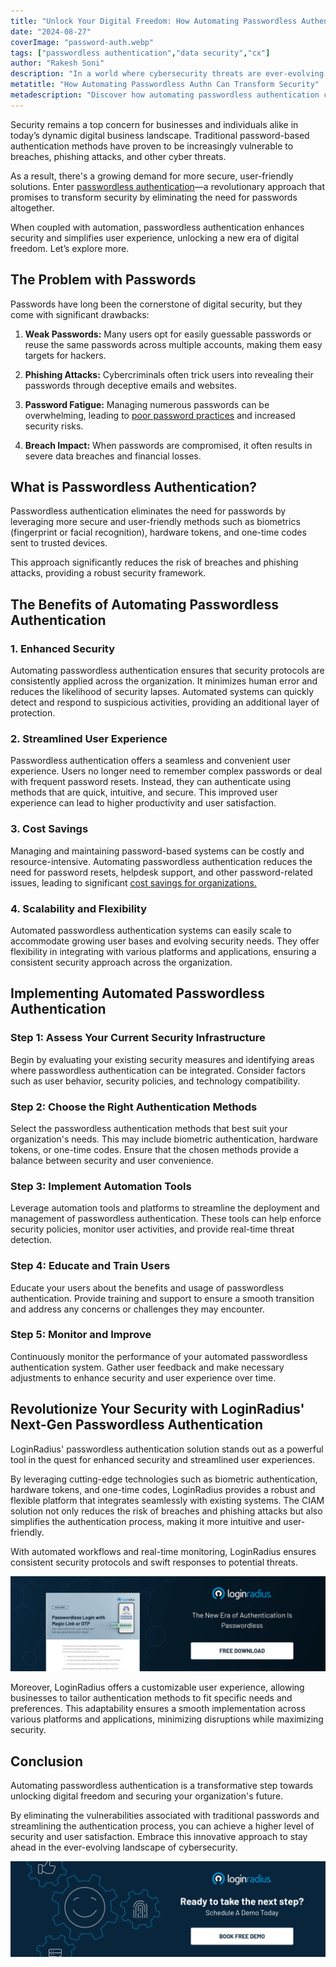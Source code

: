 ```yaml
---
title: "Unlock Your Digital Freedom: How Automating Passwordless Authentication Can Transform Your Security"
date: "2024-08-27"
coverImage: "password-auth.webp"
tags: ["passwordless authentication","data security","cx"]
author: "Rakesh Soni"
description: "In a world where cybersecurity threats are ever-evolving, automating passwordless authentication emerges as a game-changer. Learn how this innovative approach can not only bolster your security but also streamline the user experience and pave the way for a more secure digital future."
metatitle: "How Automating Passwordless Authn Can Transform Security"
metadescription: "Discover how automating passwordless authentication can revolutionize your security, enhance user experience, and unlock new levels of digital freedom."
---
```


Security remains a top concern for businesses and individuals alike in today’s dynamic digital business landscape. Traditional password-based authentication methods have proven to be increasingly vulnerable to breaches, phishing attacks, and other cyber threats. 

As a result, there's a growing demand for more secure, user-friendly solutions. Enter [passwordless authentication](https://www.loginradius.com/passwordless-login/)—a revolutionary approach that promises to transform security by eliminating the need for passwords altogether. 

When coupled with automation, passwordless authentication enhances security and simplifies user experience, unlocking a new era of digital freedom. Let’s explore more. 

## The Problem with Passwords

Passwords have long been the cornerstone of digital security, but they come with significant drawbacks:

1. **Weak Passwords:** Many users opt for easily guessable passwords or reuse the same passwords across multiple accounts, making them easy targets for hackers.

2. **Phishing Attacks:** Cybercriminals often trick users into revealing their passwords through deceptive emails and websites.

3. **Password Fatigue:** Managing numerous passwords can be overwhelming, leading to [poor password practices](https://www.loginradius.com/blog/identity/common-vulnerabilities-password-based-login/) and increased security risks.

4. **Breach Impact:** When passwords are compromised, it often results in severe data breaches and financial losses.

## What is Passwordless Authentication?

Passwordless authentication eliminates the need for passwords by leveraging more secure and user-friendly methods such as biometrics (fingerprint or facial recognition), hardware tokens, and one-time codes sent to trusted devices. 

This approach significantly reduces the risk of breaches and phishing attacks, providing a robust security framework.

## The Benefits of Automating Passwordless Authentication

### 1. Enhanced Security

Automating passwordless authentication ensures that security protocols are consistently applied across the organization. It minimizes human error and reduces the likelihood of security lapses. Automated systems can quickly detect and respond to suspicious activities, providing an additional layer of protection.

### 2. Streamlined User Experience

Passwordless authentication offers a seamless and convenient user experience. Users no longer need to remember complex passwords or deal with frequent password resets. Instead, they can authenticate using methods that are quick, intuitive, and secure. This improved user experience can lead to higher productivity and user satisfaction.

### 3. Cost Savings

Managing and maintaining password-based systems can be costly and resource-intensive. Automating passwordless authentication reduces the need for password resets, helpdesk support, and other password-related issues, leading to significant [cost savings for organizations.](https://www.loginradius.com/blog/growth/ciam-minimizes-expenses-access-management/)

### 4. Scalability and Flexibility

Automated passwordless authentication systems can easily scale to accommodate growing user bases and evolving security needs. They offer flexibility in integrating with various platforms and applications, ensuring a consistent security approach across the organization.

## Implementing Automated Passwordless Authentication

### Step 1: Assess Your Current Security Infrastructure

Begin by evaluating your existing security measures and identifying areas where passwordless authentication can be integrated. Consider factors such as user behavior, security policies, and technology compatibility.

### Step 2: Choose the Right Authentication Methods

Select the passwordless authentication methods that best suit your organization's needs. This may include biometric authentication, hardware tokens, or one-time codes. Ensure that the chosen methods provide a balance between security and user convenience.

### Step 3: Implement Automation Tools

Leverage automation tools and platforms to streamline the deployment and management of passwordless authentication. These tools can help enforce security policies, monitor user activities, and provide real-time threat detection.

### Step 4: Educate and Train Users

Educate your users about the benefits and usage of passwordless authentication. Provide training and support to ensure a smooth transition and address any concerns or challenges they may encounter.

### Step 5: Monitor and Improve

Continuously monitor the performance of your automated passwordless authentication system. Gather user feedback and make necessary adjustments to enhance security and user experience over time.

## Revolutionize Your Security with LoginRadius' Next-Gen Passwordless Authentication

LoginRadius' passwordless authentication solution stands out as a powerful tool in the quest for enhanced security and streamlined user experiences. 

By leveraging cutting-edge technologies such as biometric authentication, hardware tokens, and one-time codes, LoginRadius provides a robust and flexible platform that integrates seamlessly with existing systems. The CIAM solution not only reduces the risk of breaches and phishing attacks but also simplifies the authentication process, making it more intuitive and user-friendly. 

With automated workflows and real-time monitoring, LoginRadius ensures consistent security protocols and swift responses to potential threats.

[![DS-passwordless-otp](DS-passwordless-otp.webp)](https://www.loginradius.com/resource/datasheet/ciam-passwordless-login/)

Moreover, LoginRadius offers a customizable user experience, allowing businesses to tailor authentication methods to fit specific needs and preferences. This adaptability ensures a smooth implementation across various platforms and applications, minimizing disruptions while maximizing security.

## Conclusion

Automating passwordless authentication is a transformative step towards unlocking digital freedom and securing your organization's future. 

By eliminating the vulnerabilities associated with traditional passwords and streamlining the authentication process, you can achieve a higher level of security and user satisfaction. Embrace this innovative approach to stay ahead in the ever-evolving landscape of cybersecurity.

[![book-a-free-demo-loginradius](../../assets/book-a-demo-loginradius.webp)](https://www.loginradius.com/contact-us?utm_source=blog&utm_medium=web&utm_campaign=passwordless-authentication-automation)